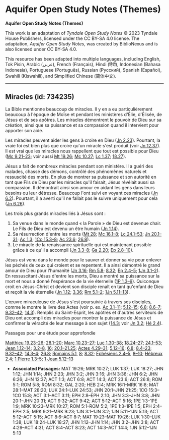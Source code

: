 # Aquifer Open Study Notes (Themes)

**Aquifer Open Study Notes (Themes)**

This work is an adaptation of *Tyndale Open Study Notes* © 2023 Tyndale House Publishers, licensed under the CC BY\-SA 4\.0 license. The adaptation, *Aquifer Open Study Notes*, was created by BiblioNexus and is also licensed under CC BY\-SA 4\.0\.

This resource has been adapted into multiple languages, including English, Tok Pisin, Arabic (عربي), French (Français), Hindi (हिंदी), Indonesian (Bahasa Indonesia), Portuguese (Português), Russian (Русский), Spanish (Español), Swahili (Kiswahili), and Simplified Chinese (简体中文).



--------------------------------

## Miracles (id: 734235)

La Bible mentionne beaucoup de miracles. Il y en a eu particulièrement beaucoup à l'époque de Moïse et pendant les ministères d'Élie, d'Élisée, de Jésus et de ses apôtres. Les miracles démontrent le pouvoir de Dieu sur sa création, ainsi que sa puissance et sa compassion quand il intervient pour apporter son aide.

Les miracles peuvent aider les gens à croire en Dieu ([Jn 2\.23](https://ref.ly/John2:23)). Pourtant, la vraie foi est bien plus que croire qu'un miracle s'est produit (voir [Jn 12\.37](https://ref.ly/John12:37)). Il est vrai que les miracles nous rappellent que tout est possible pour Dieu ([Mc 9\.21–23](https://ref.ly/Mark9:21-Mark9:23); voir aussi [Mt 19\.26](https://ref.ly/Matt19:26); [Mc 10\.27](https://ref.ly/Mark10:27); [Lc 1\.37](https://ref.ly/Luke1:37); [18\.27](https://ref.ly/Luke18:27)).

Jésus a fait de nombreux miracles pendant son ministère. Il a guéri des malades, chassé des démons, contrôlé des phénomènes naturels et ressuscité des morts. En plus de montrer sa puissance et son autorité en tant que Fils de Dieu par les miracles qu'il faisait, Jésus révélait aussi sa compassion. Il démontrait ainsi son amour en aidant les gens dans leurs besoins ou leur détresse. Beaucoup l'ont suivi en voyant ces miracles ([Jn 6\.2](https://ref.ly/John6:2)). Pourtant, il a averti qu'il ne fallait pas le suivre uniquement pour cela ([Jn 6\.26](https://ref.ly/John6:26)).

Les trois plus grands miracles liés à Jésus sont :

1. Sa venue dans le monde quand « la Parole » de Dieu est devenue chair. Le Fils de Dieu est devenu un être humain ([Jn 1\.14](https://ref.ly/John1:14)).
2. Sa résurrection d'entre les morts ([Mt 28](https://ref.ly/Matt28:1-Matt28:20); [Mc 16\.1–8](https://ref.ly/Mark16:1-Mark16:8); [Lc 24\.1–53](https://ref.ly/Luke24:1-Luke24:53); [Jn 20\.1–31](https://ref.ly/John20:1-John20:31); [Ac 1\.3](https://ref.ly/Acts1:3); [1Co 15\.3–8](https://ref.ly/1Cor15:3-1Cor15:8); [Ac 23\.6](https://ref.ly/Acts23:6); [26\.8](https://ref.ly/Acts26:8)).
3. Le miracle de la renaissance spirituelle qui est maintenant possible grâce à ce qu'il a accompli ([Jn 3\.3–8](https://ref.ly/John3:3-John3:8); [Ga 2\.20](https://ref.ly/Gal2:20); [Ep 2\.8–10](https://ref.ly/Eph2:8-Eph2:10)).

Jésus est venu dans le monde pour le sauver et donner sa vie pour enlever les péchés de ceux qui croient et se repentent. Il a ainsi démontré le grand amour de Dieu pour l'humanité ([Jn 3\.16](https://ref.ly/John3:16); [Rm 5\.8](https://ref.ly/Rom5:8); [8\.32](https://ref.ly/Rom8:32); [Ep 2\.4–5](https://ref.ly/Eph2:4-Eph2:5); [1Jn 3\.1–2](https://ref.ly/1John3:1-1John3:2)). En ressuscitant Jésus d'entre les morts, Dieu a montré sa puissance sur la mort et nous a donné l'espérance de la vie éternelle ([1P 1\.3–9](https://ref.ly/1Pet1:3-1Pet1:9)). Quiconque croit en Jésus\-Christ et devient son disciple renaît en tant qu'enfant de Dieu et reçoit la vie éternelle ([Jn 1\.12](https://ref.ly/John1:12); [3\.36](https://ref.ly/John3:36); [Rm 5\.1–2](https://ref.ly/Rom5:1-Rom5:2); [1Jn 5\.11–13](https://ref.ly/1John5:11-1John5:13)).

L'œuvre miraculeuse de Jésus s'est poursuivie à travers ses disciples, comme le montre le livre des Actes (voir p. ex. [Ac 3\.1–11](https://ref.ly/Acts3:1-Acts3:11); [5\.12–15](https://ref.ly/Acts5:12-Acts5:15); [6\.8](https://ref.ly/Acts6:8); [8\.6–7](https://ref.ly/Acts8:6-Acts8:7); [9\.32–42](https://ref.ly/Acts9:32-Acts9:42); [14\.3](https://ref.ly/Acts14:3)). Remplis du Saint\-Esprit, les apôtres et d'autres serviteurs de Dieu ont accompli des miracles pour montrer la puissance de Jésus et confirmer la véracité de leur message à son sujet ([14\.3](https://ref.ly/Acts14:3); voir [Jn 3\.2](https://ref.ly/John3:2); [Hé 2\.4](https://ref.ly/Heb2:4)).

Passages pour une étude pour approfondie

[Matthieu 19\.23–26](https://ref.ly/Matt19:23-Matt19:26); [28\.1–20](https://ref.ly/Matt28:1-Matt28:20); [Marc 10\.23–27](https://ref.ly/Mark10:23-Mark10:27); [Luc 1\.30–38](https://ref.ly/Luke1:30-Luke1:38); [18\.24–27](https://ref.ly/Luke18:24-Luke18:27); [24\.1–53](https://ref.ly/Luke24:1-Luke24:53); [Jean 1\.12–14](https://ref.ly/John1:12-John1:14); [3\.2–8](https://ref.ly/John3:2-John3:8), [16](https://ref.ly/John3:16); [20\.1–21\.25](https://ref.ly/John20:1-John21:25); [Actes 4\.29–31](https://ref.ly/Acts4:29-Acts4:31); [5\.12–16](https://ref.ly/Acts5:12-Acts5:16); [6\.8](https://ref.ly/Acts6:8); [8\.4–23](https://ref.ly/Acts8:4-Acts8:23); [9\.32–42](https://ref.ly/Acts9:32-Acts9:42); [14\.3–4](https://ref.ly/Acts14:3-Acts14:4); [26\.8](https://ref.ly/Acts26:8); [Romains 5\.1](https://ref.ly/Rom5:1), [8](https://ref.ly/Rom5:8); [8\.32](https://ref.ly/Rom8:32); [Éphésiens 2\.4–5](https://ref.ly/Eph2:4-Eph2:5), [8–10](https://ref.ly/Eph2:8-Eph2:10); [Hébreux 2\.4](https://ref.ly/Heb2:4); [1 Pierre 1\.3–5](https://ref.ly/1Pet1:3-1Pet1:5); [1 Jean 5\.12–13](https://ref.ly/1John5:12-1John5:13)

* **Associated Passages:** MAT 19:26; MRK 10:27; LUK 1:37; LUK 18:27; JHN 1:12; JHN 1:14; JHN 2:23; JHN 3:2; JHN 3:16; JHN 3:36; JHN 6:2; JHN 6:26; JHN 12:37; ACT 1:3; ACT 6:8; ACT 14:3; ACT 23:6; ACT 26:8; ROM 5:1; ROM 5:8; ROM 8:32; GAL 2:20; HEB 2:4; MRK 16:1–MRK 16:8; MAT 28:1–MAT 28:20; LUK 24:1–LUK 24:53; JHN 20:1–JHN 21:25; 1CO 15:3–1CO 15:8; ACT 3:1–ACT 3:11; EPH 2:8–EPH 2:10; JHN 3:3–JHN 3:8; JHN 20:1–JHN 20:31; ACT 9:32–ACT 9:42; ACT 5:12–ACT 5:16; 1PE 1:3–1PE 1:9; MRK 10:23–MRK 10:27; ROM 5:1–ROM 5:2; 1PE 1:3–1PE 1:5; EPH 2:4–EPH 2:5; MRK 9:21–MRK 9:23; 1JN 3:1–1JN 3:2; 1JN 5:11–1JN 5:13; ACT 5:12–ACT 5:15; ACT 8:6–ACT 8:7; MAT 19:23–MAT 19:26; LUK 1:30–LUK 1:38; LUK 18:24–LUK 18:27; JHN 1:12–JHN 1:14; JHN 3:2–JHN 3:8; ACT 4:29–ACT 4:31; ACT 8:4–ACT 8:23; ACT 14:3–ACT 14:4; 1JN 5:12–1JN 5:13


